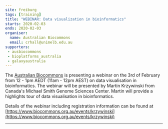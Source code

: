 ```yaml
---
site: freiburg
tags: [training]
title: "WEBINAR: Data visualization in bioinformatics"
starts: 2020-02-03
ends: 2020-02-03
organiser:
  name: Australian Biocommons
  email: crhall@unimelb.edu.au
supporters:
 - ausbiocommons
 - bioplatforms_australia
 - galaxyaustralia
---
```


The [Australian Biocommons](https://biocommons.org.au) is presenting a webinar on the 3rd of February from 12 - 1pm AEDT (11am - 12pm AEST) on data visualisation in bioinformatics. The webinar will be presented by Martin Krzywinski from Canada's Michael Smith Genome Sciences Center. Martin will provide a highlights tour of data visualisation in bioinformatics.

Details of the webinar including registration information can be found at [https://www.biocommons.org.au/events/krzywinski](https://www.biocommons.org.au/events/krzywinski)

---

